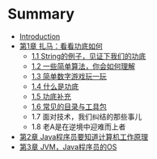 # Summary

* [Introduction](README.md)
* [第1章 扎马：看看功底如何](di-1-zhang-zha-ma-ff1a-kan-kan-gong-di-ru-he.md)
  * [1.1 String的例子，见证下我们的功底](di-1-zhang-zha-ma-ff1a-kan-kan-gong-di-ru-he/11-stringde-li-zi-ff0c-jian-zheng-xia-wo-men-de-gong-di.md)
  * [1.2 一些简单算法，你会如何理解](di-1-zhang-zha-ma-ff1a-kan-kan-gong-di-ru-he/12-yi-xie-jian-dan-suan-fa-ff0c-ni-hui-ru-he-li-jie.md)
  * [1.3 简单数字游戏玩一玩](di-1-zhang-zha-ma-ff1a-kan-kan-gong-di-ru-he/13-jian-dan-shu-zi-you-xi-wan-yi-wan.md)
  * [1.4 什么是功底](di-1-zhang-zha-ma-ff1a-kan-kan-gong-di-ru-he/14-shi-yao-shi-gong-di.md)
  * [1.5 功底补充](di-1-zhang-zha-ma-ff1a-kan-kan-gong-di-ru-he/15-yuan-sheng-tai-lei-xing.md)
  * [1.6 常见的目录与工具包](di-1-zhang-zha-ma-ff1a-kan-kan-gong-di-ru-he/16-chang-jian-de-mu-lu-yu-gong-ju-bao.md)
  * 1.7 面对技术，我们纠结的那些事儿
  * 1.8 老A是在逆境中迎难而上者
* [第2章 Java程序员要知道计算机工作原理](di-2-zhang-java-cheng-xu-yuan-yao-zhi-dao-ji-suan-ji-gong-zuo-yuan-li.md)
* [第3章 JVM，Java程序员的OS](di-3-zhang-jvm-java-cheng-xu-yuan-de-os.md)

